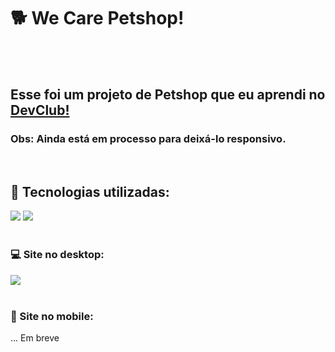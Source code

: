 <h1>🐕 We Care Petshop!</h1>
<br><br>
<h2>Esse foi um projeto de Petshop que eu aprendi no <a href="https://www.devclub.com.br/">DevClub!</a></h2>
<h3>Obs: Ainda está em processo para deixá-lo responsivo.</h3>
<br>
<h2>👾 Tecnologias utilizadas:</h2>
<img src="https://img.shields.io/badge/HTML5-E34F26?style=for-the-badge&logo=html5&logoColor=white">
<img src="https://img.shields.io/badge/CSS3-1572B6?style=for-the-badge&logo=css3&logoColor=white">
<br><br>
<h3>💻 Site no desktop:</h3>
<img src="https://github.com/muriloleopoldino/we-care-petshop-project/blob/master/images/we-care-desktop.png?raw=true">
<br><br>
<h3>📱 Site no mobile:</h3>
... Em breve
